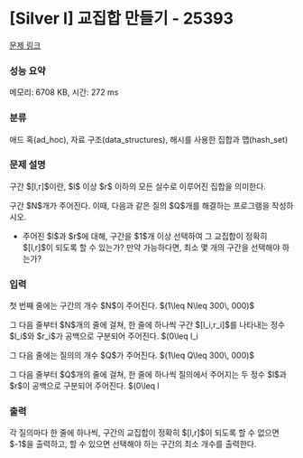 # [Silver I] 교집합 만들기 - 25393 

[문제 링크](https://www.acmicpc.net/problem/25393) 

### 성능 요약

메모리: 6708 KB, 시간: 272 ms

### 분류

애드 혹(ad_hoc), 자료 구조(data_structures), 해시를 사용한 집합과 맵(hash_set)

### 문제 설명

<p>구간 $[l,r]$이란, $l$ 이상 $r$ 이하의 모든 실수로 이루어진 집합을 의미한다.</p>

<p>구간 $N$개가 주어진다. 이때, 다음과 같은 질의 $Q$개를 해결하는 프로그램을 작성하시오.</p>

<ul>
	<li>주어진 $l$과 $r$에 대해, 구간을 $1$개 이상 선택하여 그 교집합이 정확히 $[l,r]$이 되도록 할 수 있는가? 만약 가능하다면, 최소 몇 개의 구간을 선택해야 하는가?</li>
</ul>

### 입력 

 <p>첫 번째 줄에는 구간의 개수 $N$이 주어진다. $(1\leq N\leq 300\, 000)$</p>

<p>그 다음 줄부터 $N$개의 줄에 걸쳐, 한 줄에 하나씩 구간 $[l_i,r_i]$를 나타내는 정수 $l_i$와 $r_i$가 공백으로 구분되어 주어진다. $(0\leq l_i<r_i\leq 10^6)$</p>

<p>그 다음 줄에는 질의의 개수 $Q$가 주어진다. $(1\leq Q\leq 300\, 000)$</p>

<p>그 다음 줄부터 $Q$개의 줄에 걸쳐, 한 줄에 하나씩 질의에서 주어지는 두 정수 $l$과 $r$이 공백으로 구분되어 주어진다. $(0\leq l<r\leq 10^6)$</p>

### 출력 

 <p>각 질의마다 한 줄에 하나씩, 구간의 교집합이 정확히 $[l,r]$이 되도록 할 수 없으면 $-1$을 출력하고, 할 수 있으면 선택해야 하는 구간의 최소 개수를 출력한다.</p>

